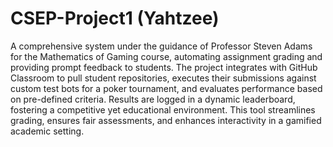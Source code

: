 # CSEP-Project1 (Yahtzee)

A comprehensive system under the guidance of Professor Steven Adams for the Mathematics of Gaming course, automating assignment grading and providing prompt feedback to students. The project integrates with GitHub Classroom to pull student repositories, executes their submissions against custom test bots for a poker tournament, and evaluates performance based on pre-defined criteria. Results are logged in a dynamic leaderboard, fostering a competitive yet educational environment. This tool streamlines grading, ensures fair assessments, and enhances interactivity in a gamified academic setting.
